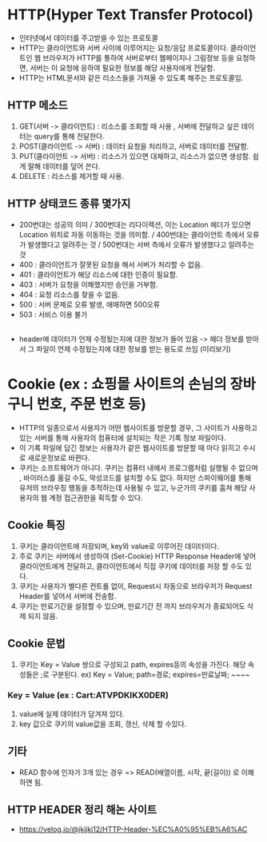# HTTP(Hyper Text Transfer Protocol)

- 인터넷에서 데이터를 주고받을 수 있는 프로토콜
- HTTP는 클라이언트와 서버 사이에 이루어지는 요청/응답 프로토콜이다.
  클라이언트인 웹 브라우저가 HTTP를 통하여 서버로부터 웹페이지나 그림정보 등을 요청하면, 서버는 이 요청에 응하여 필요한 정보를 해당 사용자에게 전달함.
- HTTP는 HTML문서와 같은 리소스들을 가져올 수 있도록 해주는 프로토콜임.

## HTTP 메소드

1. GET(서버 -> 클라이언트) : 리소스를 조회할 때 사용 , 서버에 전달하고 싶은 데이터는 query를 통해 전달한다.
2. POST(클라이언트 -> 서버) : 데이터 요청을 처리하고, 서버로 데이터를 전달함.
3. PUT(클라이언트 -> 서버) : 리소스가 있으면 대체하고, 리소스가 없으면 생성함. 쉽게 말해 데이터를 덮어 쓴다.
4. DELETE : 리소스를 제거할 때 사용.

## HTTP 상태코드 종류 몇가지

- 200번대는 성공의 의미 / 300번대는 리다이렉션, 이는 Location 헤더가 있으면 Location 위치로 자동 이동하는 것을 의미함. / 400번대는 클라이언트 측에서 오류가 발생했다고 알려주는 것 / 500번대는 서버 측에서 오류가 발생했다고 알려주는 것
- 400 : 클라이언트가 잘못된 요청을 해서 서버가 처리할 수 없음.
- 401 : 클라이언트가 해당 리소스에 대한 인증이 필요함.
- 403 : 서버가 요청을 이해했지만 승인을 거부함.
- 404 : 요청 리소스를 찾을 수 없음.
- 500 : 서버 문제로 오류 발생, 애매하면 500오류
- 503 : 서비스 이용 불가

##

- header에 데이터가 언제 수정됬는지에 대한 정보가 들어 있음 -> 헤더 정보를 받아서 그 파일이 언제 수정됬는지에 대한 정보를 받는 용도로 쓰임 (미리보기)

# Cookie (ex : 쇼핑몰 사이트의 손님의 장바구니 번호, 주문 번호 등)

- HTTP의 일종으로서 사용자가 어떤 웹사이트를 방문할 경우, 그 사이트가 사용하고 있는 서버를 통해 사용자의 컴퓨터에 설치되는 작은 기록 정보 파일이다.
- 이 기록 파일에 담긴 정보는 사용자가 같은 웹사이트를 방문할 때 마다 읽히고 수시로 새로운정보로 바뀐다.
- 쿠키는 소프트웨어가 아니다. 쿠키는 컴퓨터 내에서 프로그램처럼 실행될 수 없으며 , 바이러스를 옮길 수도, 악성코드를 설치할 수도 없다. 하지만 스파이웨어를 통해 유저의 브라우징 행동을 추적하는데 사용될 수 있고, 누군가의 쿠키를 훔쳐 해당 사용자의 웹 계정 접근권한을 획득할 수 있다.

## Cookie 특징

1. 쿠키는 클라이언트에 저장되며, key와 value로 이루어진 데이터이다.
2. 주로 쿠키는 서버에서 생성하여 (Set-Cookie) HTTP Response Header에 넣어 클라이언트에게 전달하고, 클라이언트에서 직접 쿠키에 데이터를 저장 할 수도 있다.
3. 쿠키는 사용자가 별다른 컨트롤 없이, Request시 자동으로 브라우저가 Request Header를 넣어서 서버에 전송함.
4. 쿠키는 만료기간을 설정할 수 있으며, 만료기간 전 까지 브라우저가 종료되어도 삭제 되지 않음.

## Cookie 문법

1. 쿠키는 Key = Value 쌍으로 구성되고 path, expires등의 속성을 가진다. 해당 속성들은 ;로 구분된다.
   ex) Key = Value; path=경로; expires=만료날짜; ~~~~

### Key = Value (ex : Cart:ATVPDKIKX0DER)

1. value에 실제 데이터가 담겨져 있다.
2. key 값으로 쿠키의 value값을 조회, 갱신, 삭제 할 수있다.

## 기타

- READ 함수에 인자가 3개 있는 경우 => READ(배열이름, 시작, 끝(길이)) 로 이해하면 됨.

## HTTP HEADER 정리 해논 사이트

- https://velog.io/@jkijki12/HTTP-Header-%EC%A0%95%EB%A6%AC
